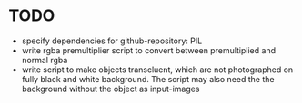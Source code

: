 # TODO

- specify dependencies for github-repository: PIL
- write rgba premultiplier script to convert between premultiplied and normal rgba
- write script to make objects transcluent, which are not photographed on fully black and white background. The script may also need the the background without the object as input-images
